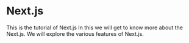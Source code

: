 # Next.js
This is the tutorial of Next.js
In this we will get to know more about the Next.js.
We will explore the various features of Next.js.
